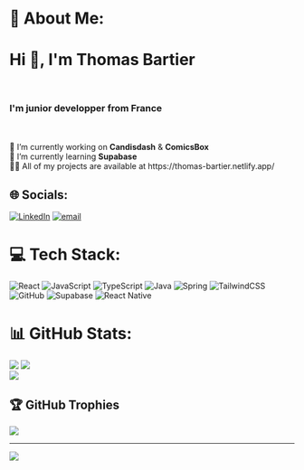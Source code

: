 # 💫 About Me:
<h1>Hi 👋, I'm Thomas Bartier</h1><br><h3>I'm junior developper from France</h3><br><br>🔭 I’m currently working on <b>Candisdash</b> & <b>ComicsBox</b><br>🌱 I’m currently learning <b>Supabase</b><br>👨‍💻 All of my projects are available at https://thomas-bartier.netlify.app/


## 🌐 Socials:
[![LinkedIn](https://img.shields.io/badge/LinkedIn-%230077B5.svg?logo=linkedin&logoColor=white)](https://linkedin.com/in/https://www.linkedin.com/in/thomas-bartier/) [![email](https://img.shields.io/badge/Email-D14836?logo=gmail&logoColor=white)](mailto:thomas.bartier59@gmail.com) 

# 💻 Tech Stack:
![React](https://img.shields.io/badge/react-%2320232a.svg?style=plastic&logo=react&logoColor=%2361DAFB) ![JavaScript](https://img.shields.io/badge/javascript-%23323330.svg?style=plastic&logo=javascript&logoColor=%23F7DF1E) ![TypeScript](https://img.shields.io/badge/typescript-%23007ACC.svg?style=plastic&logo=typescript&logoColor=white) ![Java](https://img.shields.io/badge/java-%23ED8B00.svg?style=plastic&logo=openjdk&logoColor=white) ![Spring](https://img.shields.io/badge/spring-%236DB33F.svg?style=plastic&logo=spring&logoColor=white) ![TailwindCSS](https://img.shields.io/badge/tailwindcss-%2338B2AC.svg?style=plastic&logo=tailwind-css&logoColor=white) ![GitHub](https://img.shields.io/badge/github-%23121011.svg?style=plastic&logo=github&logoColor=white) ![Supabase](https://img.shields.io/badge/Supabase-3ECF8E?style=plastic&logo=supabase&logoColor=white) ![React Native](https://img.shields.io/badge/react_native-%2320232a.svg?style=plastic&logo=react&logoColor=%2361DAFB)
# 📊 GitHub Stats:
![](https://github-readme-stats.vercel.app/api?username=tomab23&theme=nightowl&hide_border=false&include_all_commits=false&count_private=true)
![](https://nirzak-streak-stats.vercel.app/?user=tomab23&theme=nightowl&hide_border=false)<br/>
![](https://github-readme-stats.vercel.app/api/top-langs/?username=tomab23&theme=nightowl&hide_border=false&include_all_commits=false&count_private=true&layout=compact)

## 🏆 GitHub Trophies
![](https://github-profile-trophy.vercel.app/?username=tomab23&theme=tokyonight&no-frame=false&no-bg=false&margin-w=4)

---
[![](https://visitcount.itsvg.in/api?id=tomab23&icon=5&color=9)](https://visitcount.itsvg.in)

<!-- Proudly created with GPRM ( https://gprm.itsvg.in ) -->
